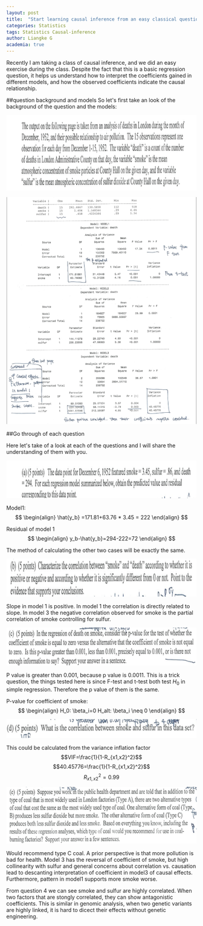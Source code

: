 ```yaml
---
layout: post
title:  "Start learning causal inference from an easy classical question"
categories: Statistics
tags: Statistics Causal-inference
author: Liangke G
academia: true
---
```


Recently I am taking a class of causal inference, and we did an easy exercise during the class. Despite the fact that this is a basic regression question, it helps us understand how to interpret the coefficients gained in different models, and how the observed coefficients indicate the causal relationship.

##question background and models
So let's first take an look of the background of the question and the models:

<img src="https://github.com/gouliangke/myblog/raw/master/photos/4.png" height="200" />




>
<img src="https://github.com/gouliangke/myblog/raw/master/photos/3.png" height="600" />

##Go through of each question

Here let's take of a look at each of the questions and I will share the understanding of them with you. 

<img src="https://github.com/gouliangke/myblog/raw/master/photos/9.png" height="100" />

Model1: 
$$
\begin{align}
\hat{y_b} =171.81+63.76 * 3.45 = 222 
\end{align}
$$ 

Residual of model 1 
$$
\begin{align}
y_b-\hat{y_b}=294-222=72
\end{align}
$$

The method of calculating the other two cases will be exactly the same.

<img src="https://github.com/gouliangke/myblog/raw/master/photos/5.png" height="100" />

Slope in model 1 is positive. In model 1 the correlation is directly related to slope. In model 3 the negative correlation observed for smoke is the partial correlation of smoke controlling for sulfur.

<img src="https://github.com/gouliangke/myblog/raw/master/photos/6.png" height="100" />

P value is greater than 0.001, because p value is 0.0011. 
This is a trick question, the things tested here is since F-test and t-test both test $H_0$ in simple regression. Therefore the p value of them is the same. 

P-value for coefficient of smoke:
$$
\begin{align}
H_0: \beta_i=0
H_alt: \beta_i \neq 0
\end{align}
$$

<img src="https://github.com/gouliangke/myblog/raw/master/photos/7.png" height="50" />

This could be calculated from the variance inflation factor
$$VIF=\frac{1}{1-R_{x1,x2}^2}$$
$$40.45776=\frac{1}{1-R_{x1,x2}^2}$$
$$R_{x1,x2}^2 = 0.99$$

<img src="https://github.com/gouliangke/myblog/raw/master/photos/8.png" height="150" />

Would recommend type C coal. 
A prior perspective is that more pollution is bad for health. Model 3 has the reversal of coefficient of smoke, but high collinearity with sulfur and general concerns about correlation vs. causation lead to descanting interpretation of coefficient in model3 of causal effects. Furthermore, pattern in model1 supports more smoke worse.  

From question 4 we can see smoke and sulfur are highly correlated. When two factors that are stongly correlated, they can show antagonistic coefficients. This is similar in genomic analysis, when two genetic variants are highly linked, it is hard to dicect their effects without genetic engineering. 